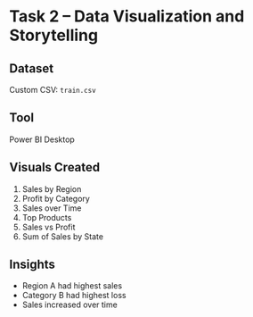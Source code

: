 # Task 2 – Data Visualization and Storytelling

## Dataset
Custom CSV: `train.csv`

## Tool
Power BI Desktop

## Visuals Created
1. Sales by Region
2. Profit by Category
3. Sales over Time
4. Top Products
5. Sales vs Profit
6. Sum of Sales by State

## Insights
- Region A had highest sales
- Category B had highest loss
- Sales increased over time
